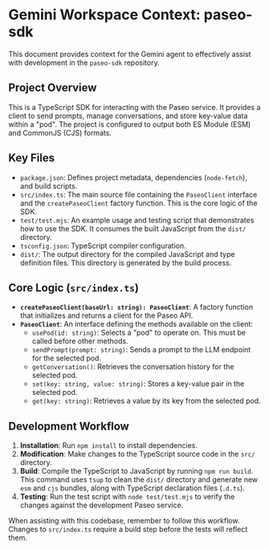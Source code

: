 
# Gemini Workspace Context: paseo-sdk

This document provides context for the Gemini agent to effectively assist with development in the `paseo-sdk` repository.

## Project Overview

This is a TypeScript SDK for interacting with the Paseo service. It provides a client to send prompts, manage conversations, and store key-value data within a "pod". The project is configured to output both ES Module (ESM) and CommonJS (CJS) formats.

## Key Files

-   `package.json`: Defines project metadata, dependencies (`node-fetch`), and build scripts.
-   `src/index.ts`: The main source file containing the `PaseoClient` interface and the `createPaseoClient` factory function. This is the core logic of the SDK.
-   `test/test.mjs`: An example usage and testing script that demonstrates how to use the SDK. It consumes the built JavaScript from the `dist/` directory.
-   `tsconfig.json`: TypeScript compiler configuration.
-   `dist/`: The output directory for the compiled JavaScript and type definition files. This directory is generated by the build process.

## Core Logic (`src/index.ts`)

-   **`createPaseoClient(baseUrl: string): PaseoClient`**: A factory function that initializes and returns a client for the Paseo API.
-   **`PaseoClient`**: An interface defining the methods available on the client:
    -   `usePod(id: string)`: Selects a "pod" to operate on. This must be called before other methods.
    -   `sendPrompt(prompt: string)`: Sends a prompt to the LLM endpoint for the selected pod.
    -   `getConversation()`: Retrieves the conversation history for the selected pod.
    -   `set(key: string, value: string)`: Stores a key-value pair in the selected pod.
    -   `get(key: string)`: Retrieves a value by its key from the selected pod.

## Development Workflow

1.  **Installation**: Run `npm install` to install dependencies.
2.  **Modification**: Make changes to the TypeScript source code in the `src/` directory.
3.  **Build**: Compile the TypeScript to JavaScript by running `npm run build`. This command uses `tsup` to clean the `dist/` directory and generate new `esm` and `cjs` bundles, along with TypeScript declaration files (`.d.ts`).
4.  **Testing**: Run the test script with `node test/test.mjs` to verify the changes against the development Paseo service.

When assisting with this codebase, remember to follow this workflow. Changes to `src/index.ts` require a build step before the tests will reflect them.
